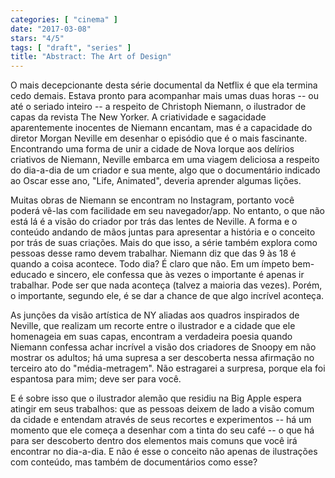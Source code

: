 ```yaml
---
categories: [ "cinema" ]
date: "2017-03-08"
stars: "4/5"
tags: [ "draft", "series" ]
title: "Abstract: The Art of Design"
---
```

O mais decepcionante desta série documental da Netflix é que ela termina
cedo demais. Estava pronto para acompanhar mais umas duas horas -- ou
até o seriado inteiro -- a respeito de Christoph Niemann, o ilustrador de
capas da revista The New Yorker. A criatividade e sagacidade aparentemente
inocentes de Niemann encantam, mas é a capacidade do diretor Morgan
Neville em desenhar o episódio que é o mais fascinante. Encontrando uma
forma de unir a cidade de Nova Iorque aos delírios criativos de Niemann,
Neville embarca em uma viagem deliciosa a respeito do dia-a-dia de um
criador e sua mente, algo que o documentário indicado ao Oscar esse ano,
"Life, Animated", deveria aprender algumas lições.

Muitas obras de Niemann se encontram no Instagram, portanto você
poderá vê-las com facilidade em seu navegador/app. No entanto, o que
não está lá é a visão do criador por trás das lentes de Neville. A
forma e o conteúdo andando de mãos juntas para apresentar a história
e o conceito por trás de suas criações. Mais do que isso, a série
também explora como pessoas desse ramo devem trabalhar. Niemann diz
que das 9 às 18 é quando a coisa acontece. Todo dia? É claro que
não. Em um ímpeto bem-educado e sincero, ele confessa que às vezes o
importante é apenas ir trabalhar. Pode ser que nada aconteça (talvez
a maioria das vezes). Porém, o importante, segundo ele, é se dar a
chance de que algo incrível aconteça.

As junções da visão artística de NY aliadas aos quadros inspirados de
Neville, que realizam um recorte entre o ilustrador e a cidade que ele
homenageia em suas capas, encontram a verdadeira poesia quando Niemann
confessa achar incrível a visão dos criadores de Snoopy em não
mostrar os adultos; há uma supresa a ser descoberta nessa afirmação
no terceiro ato do "média-metragem". Não estragarei a surpresa, porque
ela foi espantosa para mim; deve ser para você.

E é sobre isso que o ilustrador alemão que residiu na Big Apple
espera atingir em seus trabalhos: que as pessoas deixem de lado a visão
comum da cidade e entendam através de seus recortes e experimentos --
há um momento que ele começa a desenhar com a tinta do seu café --
o que há para ser descoberto dentro dos elementos mais comuns que você
irá encontrar no dia-a-dia. E não é esse o conceito não apenas de
ilustrações com conteúdo, mas também de documentários como esse? 
